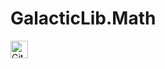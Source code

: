 # GalacticLib.Math

<img 
	height=28 
	alt="GitHub Workflow Status" 
	src="https://img.shields.io/github/workflow/status/Galacticai/GalacticLib.Math/.NET?label=Build&labelColor=white&logo=dotnet&logoColor=512BD4" 
/>
